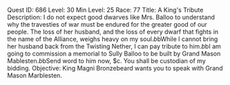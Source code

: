 Quest ID: 686
Level: 30
Min Level: 25
Race: 77
Title: A King's Tribute
Description: I do not expect good dwarves like Mrs. Balloo to understand why the travesties of war must be endured for the greater good of our people. The loss of her husband, and the loss of every dwarf that fights in the name of the Alliance, weighs heavy on my soul.$b$bWhile I cannot bring her husband back from the Twisting Nether, I can pay tribute to him.$b$bI am going to commission a memorial to Sully Balloo to be built by Grand Mason Mablesten.$b$bSend word to him now, $c. You shall be custodian of my bidding.
Objective: King Magni Bronzebeard wants you to speak with Grand Mason Marblesten.
